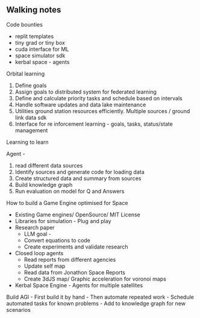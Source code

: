 ## Walking notes

Code bounties

- replit templates
- tiny grad or tiny box
- cuda interface for ML
- space simulator sdk
- kerbal space - agents


Orbital learning

1. Define goals 
2. Assign goals to distributed system for federated learning
3. Define and calculate priority tasks and schedule based on intervals 
4. Handle software updates and data lake maintenance 
5. Utilities ground station resources efficiently. Multiple sources / ground link data sdk 
6. Interface for re inforcement learning - goals, tasks, status/state management 


Learning to learn


Agent - 
1. read different data sources
2. Identify sources and generate code for loading data 
3. Create structured data and summary from sources 
4. Build knowledge graph 
5. Run evaluation on model for Q and Answers 


How to build a Game Engine optimised for Space
- Existing Game engines/ OpenSource/ MIT License
- Libraries for simulation - Plug and play
- Research paper
    - LLM goal - 
    - Convert equations to code
    - Create experiments and validate research
- Closed loop agents
    - Read reports from different agencies
    - Update self map
    - Read data from Jonathon Space Reports
    - Create 3dJS map/ Graphic acceleration for voronoi maps
- Kerbal Space Engine - Agents for multiple satellites



Build AGI
    - First build it  by hand
    - Then automate repeated work
    - Schedule automated tasks for known problems
    - Add to knowledge graph for new scenarios